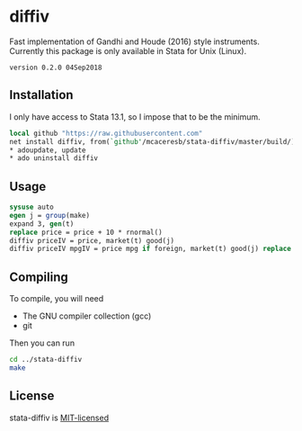 diffiv
======

Fast implementation of Gandhi and Houde (2016) style instruments.
Currently this package is only available in Stata for Unix (Linux).

`version 0.2.0 04Sep2018`

Installation
------------

I only have access to Stata 13.1, so I impose that to be the minimum.
```stata
local github "https://raw.githubusercontent.com"
net install diffiv, from(`github'/mcaceresb/stata-diffiv/master/build/)
* adoupdate, update
* ado uninstall diffiv
```

Usage
-----

```stata
sysuse auto
egen j = group(make)
expand 3, gen(t)
replace price = price + 10 * rnormal()
diffiv priceIV = price, market(t) good(j)
diffiv priceIV mpgIV = price mpg if foreign, market(t) good(j) replace
```

Compiling
---------

To compile, you will need

- The GNU compiler collection (gcc)
- git

Then you can run
```sh
cd ../stata-diffiv
make
```

License
-------

stata-diffiv is [MIT-licensed](https://github.com/mcaceresb/stata-diffiv/blob/master/LICENSE)
